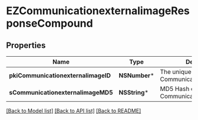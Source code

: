 # EZCommunicationexternalimageResponseCompound

## Properties
Name | Type | Description | Notes
------------ | ------------- | ------------- | -------------
**pkiCommunicationexternalimageID** | **NSNumber*** | The unique ID of the Communicationexternalimage | 
**sCommunicationexternalimageMD5** | **NSString*** | MD5 Hash of the Communicationexternalimage. | 

[[Back to Model list]](../README.md#documentation-for-models) [[Back to API list]](../README.md#documentation-for-api-endpoints) [[Back to README]](../README.md)


